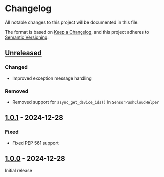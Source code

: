 # Changelog

All notable changes to this project will be documented in this file.

The format is based on [Keep a Changelog](https://keepachangelog.com/en/1.0.0/),
and this project adheres to [Semantic Versioning](https://semver.org/spec/v2.0.0.html).

## [Unreleased]

### Changed

- Improved exception message handling

### Removed

- Removed support for `async_get_device_ids()` in `SensorPushCloudHelper`

## [1.0.1] - 2024-12-28

### Fixed

- Fixed PEP 561 support

## [1.0.0] - 2024-12-28

Initial release

[Unreleased]: https://github.com/sstallion/sensorpush-ha/compare/v1.0.1...HEAD
[1.0.1]: https://github.com/sstallion/sensorpush-ha/releases/tag/v1.0.1
[1.0.0]: https://github.com/sstallion/sensorpush-ha/releases/tag/v1.0.0

